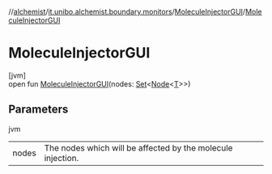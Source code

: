 //[alchemist](../../../index.md)/[it.unibo.alchemist.boundary.monitors](../index.md)/[MoleculeInjectorGUI](index.md)/[MoleculeInjectorGUI](-molecule-injector-g-u-i.md)

# MoleculeInjectorGUI

[jvm]\
open fun [MoleculeInjectorGUI](-molecule-injector-g-u-i.md)(nodes: [Set](https://docs.oracle.com/javase/8/docs/api/java/util/Set.html)<[Node](../../it.unibo.alchemist.model.interfaces/-node/index.md)<[T](../-map-display/index.md)>>)

## Parameters

jvm

| | |
|---|---|
| nodes | The nodes which will be affected by the molecule injection. |

